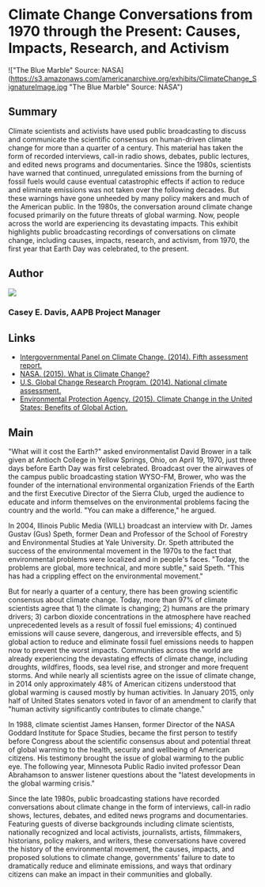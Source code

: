 # Climate Change Conversations from 1970 through the Present: Causes, Impacts, Research, and Activism

!["The Blue Marble" Source: NASA](https://s3.amazonaws.com/americanarchive.org/exhibits/ClimateChange_SignatureImage.jpg "The Blue Marble" Source: NASA")

## Summary

Climate scientists and activists have used public broadcasting to discuss and communicate the scientific consensus on human-driven climate change for more than a quarter of a century. This material has taken the form of recorded interviews, call-in radio shows, debates, public lectures, and edited news programs and documentaries. Since the 1980s, scientists have warned that continued, unregulated emissions from the burning of fossil fuels would cause eventual catastrophic effects if action to reduce and eliminate emissions was not taken over the following decades. But these warnings have gone unheeded by many policy makers and much of the American public. In the 1980s, the conversation around climate change focused primarily on the future threats of global warming. Now, people across the world are experiencing its devastating impacts. This exhibit highlights public broadcasting recordings of conversations on climate change, including causes, impacts, research, and activism, from 1970, the first year that Earth Day was celebrated, to the present.

## Author

<img class="img-circle" src="https://s3.amazonaws.com/americanarchive.org/staff/Staff_Davis.jpg"/>

### Casey E. Davis, AAPB Project Manager

## Links

- [Intergovernmental Panel on Climate Change. (2014). Fifth assessment report.](http://www.ipcc.ch/publications_and_data/publications_and_data_reports.shtml)
- [NASA. (2015). What is Climate Change?](http://www.nasa.gov/audience/forstudents/k-4/stories/nasa-knows/what-is-climate-change-k4.html)
- [U.S. Global Change Research Program. (2014). National climate assessment.](http://nca2014.globalchange.gov/downloads)
- [Environmental Protection Agency. (2015). Climate Change in the United States: Benefits of Global Action.](http://www2.epa.gov/sites/production/files/2015-06/documents/frontmatter.pdf)

## Main

"What will it cost the Earth?" asked environmentalist David Brower in a talk given at Antioch College in Yellow Springs, Ohio, on April 19, 1970, just three days before Earth Day was first celebrated. Broadcast over the airwaves of the campus public broadcasting station WYSO-FM, Brower, who was the founder of the international environmental organization Friends of the Earth and the first Executive Director of the Sierra Club, urged the audience to educate and inform themselves on the environmental problems facing the country and the world. "You can make a difference," he argued.

In 2004, Illinois Public Media (WILL) broadcast an interview with Dr. James Gustav (Gus) Speth, former Dean and Professor of the School of Forestry and Environmental Studies at Yale University. Dr. Speth attributed the success of the environmental movement in the 1970s to the fact that environmental problems were localized and in people's faces. "Today, the problems are global, more technical, and more subtle," said Speth. "This has had a crippling effect on the environmental movement." 

But for nearly a quarter of a century, there has been growing scientific consensus about climate change. Today, more than 97% of climate scientists agree that 1) the climate is changing; 2) humans are the primary drivers; 3) carbon dioxide concentrations in the atmosphere have reached unprecedented levels as a result of fossil fuel emissions; 4) continued emissions will cause severe, dangerous, and irreversible effects, and 5) global action to reduce and eliminate fossil fuel emissions needs to happen now to prevent the worst impacts. Communities across the world are already experiencing the devastating effects of climate change, including droughts, wildfires, floods, sea level rise, and stronger and more frequent storms. And while nearly all scientists agree on the issue of climate change, in 2014 only approximately 48% of American citizens understood that global warming is caused mostly by human activities. In January 2015, only half of United States senators voted in favor of an amendment to clarify that "human activity significantly contributes to climate change."

In 1988, climate scientist James Hansen, former Director of the NASA Goddard Institute for Space Studies, became the first person to testify before Congress about the scientific consensus about and potential threat of global warming to the health, security and wellbeing of American citizens. His testimony brought the issue of global warming to the public eye. The following year, Minnesota Public Radio invited professor Dean Abrahamson to answer listener questions about the "latest developments in the global warming crisis."

Since the late 1980s, public broadcasting stations have recorded conversations about climate change in the form of interviews, call-in radio shows, lectures, debates, and edited news programs and documentaries. Featuring guests of diverse backgrounds including climate scientists, nationally recognized and local activists, journalists, artists, filmmakers, historians, policy makers, and writers, these conversations have covered the history of the environmental movement, the causes, impacts, and proposed solutions to climate change, governments' failure to date to dramatically reduce and eliminate emissions, and ways that ordinary citizens can make an impact in their communities and globally. 
